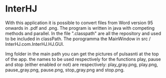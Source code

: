 # InterHJ
With this application it is possible to convert files from Word version 95 onwards in .pdf and .png. The program is written in java with competing methods and parallel. In the file ".classpath" are all the repository and used to be included in classPath. The porogramma the MainWindow in src / InterHJ.com.InterHJ.HJ.GUI.

Img folder in the main path you can get the pictures of pulsasnti at the top of the app. the names to be used respectively for the functions play, pause and stop (either enabled or not) are respectively: play_gray.png, play.png, pause_gray.png, pause.png, stop_gray.png and stop.png.
